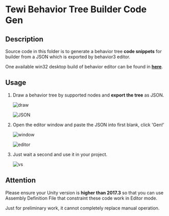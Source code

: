 # Tewi Behavior Tree Builder Code Gen

## Description

Source code in this folder is to generate a behavior tree **code snippets** for builder from a JSON which is exported by behavior3 editor.

One available win32 desktop build of behavior editor can be found in [**here**](https://github.com/magicsea/behavior3editor/releases).

## Usage

1. Draw a behavior tree by supported nodes and **export the tree** as JSON.

   ![draw](https://s2.ax1x.com/2020/02/18/3FH2aq.png)

   ![JSON](https://s2.ax1x.com/2020/02/18/3FH6qs.png)

2. Open the editor window and paste the JSON into first blank, click 'Gen!'

   ![window](https://s2.ax1x.com/2020/02/18/3FHyrj.png)

   ![editor](https://s2.ax1x.com/2020/02/18/3FHfiV.png)

3. Just wait a second and use it in your project.

   ![vs](https://s2.ax1x.com/2020/02/18/3FHgZn.png)

   

## Attention

Please ensure your Unity version is **higher than 2017.3** so that you can use Assembly Definition File that constraint these code work in Editor mode. 

Just for preliminary work, it cannot completely replace manual operation.

